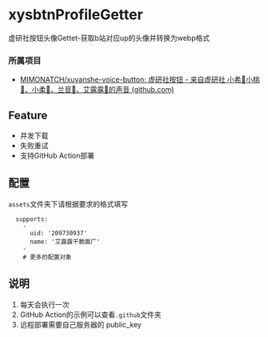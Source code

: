 # xysbtnProfileGetter
虚研社按钮头像Gettet-获取b站对应up的头像并转换为webp格式

### 所属项目

- [MIMONATCH/xuyanshe-voice-button: 虚研社按钮 - 来自虚研社 小希🤖小桃🍑、小柔💚、兰音🐇、艾露露🐻的声音 (github.com)](https://github.com/MIMONATCH/xuyanshe-voice-button)

## Feature
- 并发下载
- 失败重试
- 支持GitHub Action部署

## 配置

`assets`文件夹下请根据要求的格式填写
```
  supports:
    -
      uid: '209730937'
      name: '艾露露干脆面厂'
    -
    # 更多的配置对象
```

## 说明

1. 每天会执行一次
2. GitHub Action的示例可以查看`.github`文件夹
3. 远程部署需要自己服务器的 public_key
